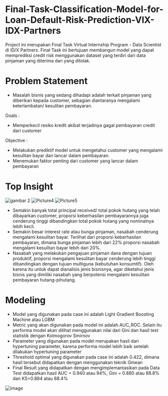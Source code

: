 # Final-Task-Classification-Model-for-Loan-Default-Risk-Prediction-VIX-IDX-Partners

Project ini merupakan Final Task Virtual Internship Program - Data Scientist di ID/X Partners.
Final Task ini bertujuan membangun model yang dapat memprediksi credit risk menggunakan dataset yang terdiri dari data pinjaman yang diterima dan yang ditolak.

# Problem Statement

- Masalah bisnis yang sedang dihadapi adalah terkait pinjaman yang diberikan kepada customer, sebagian diantaranya mengalami keterlambatan/ kesulitan pembayaran. 

Goals : 
- Memperkecil resiko kredit akibat terjadinya gagal pembayaran credit dari customer

Objective :
- Melakukan prediktif model untuk mengetahui customer yang mengalami kesulitan bayar dan lancar dalam pembayaran.
- Menemukan faktor penting dari customer yang lancar dalam pembayaran


# Top Insight 
![gambar 2](https://user-images.githubusercontent.com/114457985/215334774-56b0e362-c6cf-4fbe-822c-337ddd165433.png)
![Picture4](https://user-images.githubusercontent.com/114457985/215334778-527236cf-4d8e-4994-b035-8a5435a56f47.png)
![Picture5](https://user-images.githubusercontent.com/114457985/215334785-22f6bece-ad1b-43d6-9a56-f1904f975f12.png)


- Semakin banyak total principal received/ total pokok hutang yang telah dibayarkan customer, proporsi keberhasilan pembayarannya juga cenderung tinggi dibandingkan total pokok hutang yang nominalnya lebih kecil. 
- Semakin besar interest rate atau bunga pinjaman, nasabah cenderung mengalami kesulitan bayar. Terlihat dari proporsi keberhasilan pembayaran, dimana bunga pinjaman lebih dari 22% proporsi nasabah mengalami kesulitan bayar lebih dari 20%.
- Nasabah yang melakukan pengajuan pinjaman dana dengan tujuan produktif, proporsi mengalami kesulitan bayar cenderung lebih tinggi dibandingkan dengan tujuan multiguna (kebutuhan konsumtif). Oleh karena itu untuk dapat dianalisis jenis bisnisnya, agar diketahui jenis bisnis yang dimiliki nasabah yang berpotensi mengalami kesulitan pembayaran hutang-pihutang.


# Modeling
- Model yang digunakan pada case ini adalah Light Gradient Boosting Machine atau LGBM
- Metric yang akan digunakan pada model ini adalah AUC_ROC. Selain itu performa model akan dilihat menggunakan nilai dari Gini dan hasil test statistik dengan Kolmogorov Smirnov
- Parameter yang digunakan pada model merupakan hasil dari hypertuning parameter, karena performa model lebih baik setelah dilakukan hypertuning parameter
- Threshold optimal yang digunakan pada case ini adalah 0.422, dimana hasil tersebut didapatkan dengan menggunakan teknik Gmean
- Final Result yang didapatkan dengan mengimplemantasikan pada Data Test didapatkan hasil 
AUC = 0.940 atau 94%, Gini = 0.880 atau 88.8% dan KS=0.884 atau 88.4%

![image](https://user-images.githubusercontent.com/114457985/215334284-0bb1e2e4-8d1b-4a58-a060-8e9e3d899f00.png)
